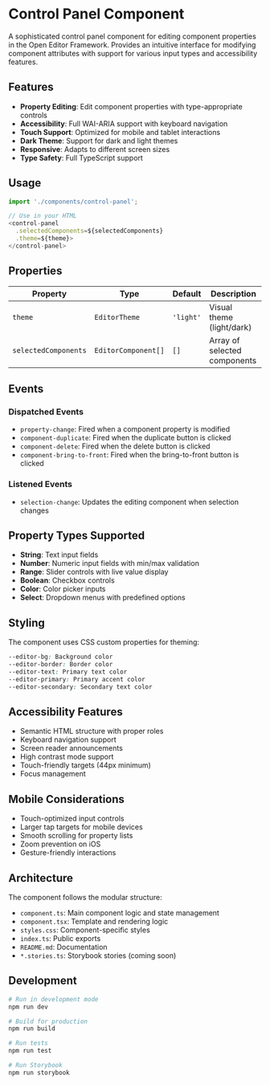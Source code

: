 # Control Panel Component

A sophisticated control panel component for editing component properties in the Open Editor Framework. Provides an intuitive interface for modifying component attributes with support for various input types and accessibility features.

## Features

- **Property Editing**: Edit component properties with type-appropriate controls
- **Accessibility**: Full WAI-ARIA support with keyboard navigation
- **Touch Support**: Optimized for mobile and tablet interactions
- **Dark Theme**: Support for dark and light themes
- **Responsive**: Adapts to different screen sizes
- **Type Safety**: Full TypeScript support

## Usage

```typescript
import './components/control-panel';

// Use in your HTML
<control-panel
  .selectedComponents=${selectedComponents}
  .theme=${theme}>
</control-panel>
```

## Properties

| Property | Type | Default | Description |
|----------|------|---------|-------------|
| `theme` | `EditorTheme` | `'light'` | Visual theme (light/dark) |
| `selectedComponents` | `EditorComponent[]` | `[]` | Array of selected components |

## Events

### Dispatched Events

- `property-change`: Fired when a component property is modified
- `component-duplicate`: Fired when the duplicate button is clicked
- `component-delete`: Fired when the delete button is clicked
- `component-bring-to-front`: Fired when the bring-to-front button is clicked

### Listened Events

- `selection-change`: Updates the editing component when selection changes

## Property Types Supported

- **String**: Text input fields
- **Number**: Numeric input fields with min/max validation
- **Range**: Slider controls with live value display
- **Boolean**: Checkbox controls
- **Color**: Color picker inputs
- **Select**: Dropdown menus with predefined options

## Styling

The component uses CSS custom properties for theming:

```css
--editor-bg: Background color
--editor-border: Border color
--editor-text: Primary text color
--editor-primary: Primary accent color
--editor-secondary: Secondary text color
```

## Accessibility Features

- Semantic HTML structure with proper roles
- Keyboard navigation support
- Screen reader announcements
- High contrast mode support
- Touch-friendly targets (44px minimum)
- Focus management

## Mobile Considerations

- Touch-optimized input controls
- Larger tap targets for mobile devices
- Smooth scrolling for property lists
- Zoom prevention on iOS
- Gesture-friendly interactions

## Architecture

The component follows the modular structure:

- `component.ts`: Main component logic and state management
- `component.tsx`: Template and rendering logic
- `styles.css`: Component-specific styles
- `index.ts`: Public exports
- `README.md`: Documentation
- `*.stories.ts`: Storybook stories (coming soon)

## Development

```bash
# Run in development mode
npm run dev

# Build for production
npm run build

# Run tests
npm run test

# Run Storybook
npm run storybook
```
